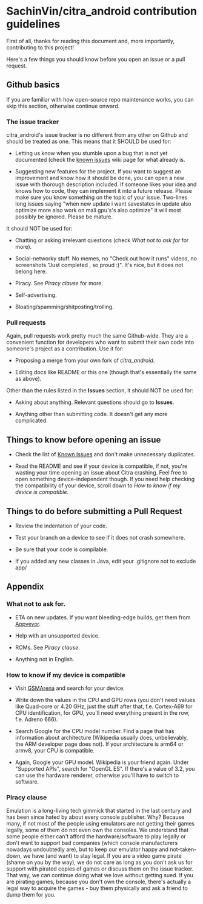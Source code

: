 # SachinVin/citra_android contribution guidelines

First of all, thanks for reading this document and, more importantly, contributing to this project!

Here's a few things you should know before you open an issue or a pull request.

## Github basics

If you are familiar with how open-source repo maintenance works, you can skip this section, otherwise continue onward.

### The issue tracker

citra_android's issue tracker is no different from any other on Github and should be treated as one. This means that it SHOULD be used for:

- Letting us know when you stumble upon a bug that is not yet documented (check the [known issues](https://github.com/SachinVin/citra_android/wiki/Known-issues) wiki page for what already is.

- Suggesting new features for the project. If you want to suggest an improvement and know how it should be done, you can open a new issue with thorough description included. If someone likes your idea and knows how to code, they can implement it into a future release. Please make sure you know something on the topic of your issue. Two-lines long issues saying "when new update i want savestates in update also optimize more also work on mali gpu's's also optimize" it will most possibly be ignored. Please be mature.

It should NOT be used for:

- Chatting or asking irrelevant questions (check *What not to ask for* for more).

- Social-networky stuff. No memes, no "Check out how it runs" videos, no screenshots "Just completed <game>, so proud :)". It's nice, but it does not belong here.
  
- Piracy. See *Piracy clause* for more.

- Self-advertising.

- Bloating/spamming/shitposting/trolling.

### Pull requests

Again, pull requests work pretty much the same Github-wide. They are a convenient function for developers who want to submit their own code into someone's project as a contribution. Use it for:

- Proposing a merge from your own fork of *citra_android*.

- Editing docs like README or this one (though that's essentially the same as above).

Other than the rules listed in the **Issues** section, it should NOT be used for:

- Asking about anything. Relevant questions should go to **Issues**.

- Anything other than submitting code. It doesn't get any more complicated.

## Things to know before opening an issue

- Check the list of [Known Issues](https://github.com/SachinVin/citra_android/wiki/Known-issues) and don't make unnecessary duplicates.

- Read the README and see if your device is compatible, if not, you're wasting your time opening an issue about Citra crashing. Feel free to open something device-independent though. If you need help checking the compatibility of your device, scroll down to *How to know if my device is compatible*.

## Things to do before submitting a Pull Request

- Review the indentation of your code.

- Test your branch on a device to see if it does not crash somewhere.

- Be sure that your code is compilable.

- If you added any new classes in Java, edit your .gitignore not to exclude app/

## Appendix

### What not to ask for.

- ETA on new updates. If you want bleeding-edge builds, get them from [Appveyor](https://ci.appveyor.com/project/SachinVin/citra-android).

- Help with an unsupported device.

- ROMs. See *Piracy clause*.

- Anything not in English.

### How to know if my device is compatible

- Visit [GSMArena](https://www.gsmarena.com) and search for your device.

- Write down the values in the CPU and GPU rows (you don't need values like Quad-core or 4.20 GHz, just the stuff after that, f.e. Cortex-A69 for CPU identification, for GPU, you'll need everything present in the row, f.e. Adreno 666).

- Search Google for the CPU model number. Find a page that has information about architecture (Wikipedia usually does, unbelievably, the ARM developer page does not). If your architecture is arm64 or armv8, your CPU is compatible.

- Again, Google your GPU model. Wikipedia is your friend again. Under "Supported APIs", search for "OpenGL ES". If there's a value of 3.2, you can use the hardware renderer, otherwise you'll have to switch to software.

### Piracy clause

Emulation is a long-living tech gimmick that started in the last century and has been since hated by about every console publisher. Why? Because many, if not most of the people using emulators are not getting their games legally, some of them do not even own the consoles. We understand that some people either can't afford the hardware/software to play legally or don't want to support bad companies (which console manufacturers nowadays undoubtedly are), but to keep our emulator happy and not-taken-down, we have (and want) to stay legal. If you are a video game pirate (shame on you by the way), we do not care as long as you don't ask us for support with pirated copies of games or discuss them on the issue tracker. That way, we can continue doing what we love without getting sued. If you are pirating games, because you don't own the console, there's actually a legal way to acquire the games - buy them physically and ask a friend to dump them for you.
